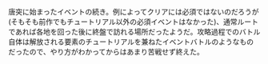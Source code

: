唐突に始まったイベントの続き。例によってクリアには必須ではないのだろうが (そもそも前作でもチュートリアル以外の必須イベントはなかった)、通常ルートであれば各地を回った後に終盤で訪れる場所だったようだ。攻略過程でのバトル自体は解放される要素のチュートリアルを兼ねたイベントバトルのようなものだったので、やり方がわかってからはあまり苦戦せず終えた。

